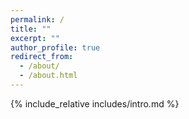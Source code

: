 ```yaml
---
permalink: /
title: ""
excerpt: ""
author_profile: true
redirect_from: 
  - /about/
  - /about.html
---
```


<span class='anchor' id='about-me'></span>
{% include_relative includes/intro.md %}

<!-- {% include_relative includes/news.md %} -->

<!-- {% include_relative includes/pub.md %} -->

<!-- {% include_relative includes/honers.md %} -->

<!-- {% include_relative includes/others.md %} -->


<!-- <script type='text/javascript' id='mapmyvisitors' src='https://mapmyvisitors.com/map.js?cl=080808&w=300&t=n&d=fYCrZNCvpFifgkfasztQwZDOR21NJab0PJ5_nGtQ1XA&co=ffffff&ct=808080&cmo=3acc3a&cmn=ff5353'></script> -->